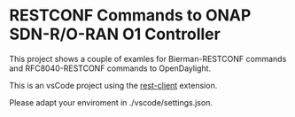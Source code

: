 # RESTCONF Commands to ONAP SDN-R/O-RAN O1 Controller

This project shows a couple of examles for Bierman-RESTCONF commands and RFC8040-RESTCONF commands to OpenDaylight.

This is an vsCode project using the [rest-client](https://marketplace.visualstudio.com/items?itemName=humao.rest-client) extension.

Please adapt your enviroment in ./vscode/settings.json.